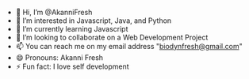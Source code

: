 - 👋 Hi, I’m @AkanniFresh
- 👀 I’m interested in Javascript, Java, and Python
- 🌱 I’m currently learning Javascript
- 💞️ I’m looking to collaborate on a Web Development Project
- 📫 You can reach me on my email address "biodynfresh@gmail.com"
- 😄 Pronouns: Akanni Fresh
- ⚡ Fun fact: I love self development

<!---
AkanniFresh/AkanniFresh is a ✨ special ✨ repository because its `README.md` (this file) appears on your GitHub profile.
You can click the Preview link to take a look at your changes.
--->
